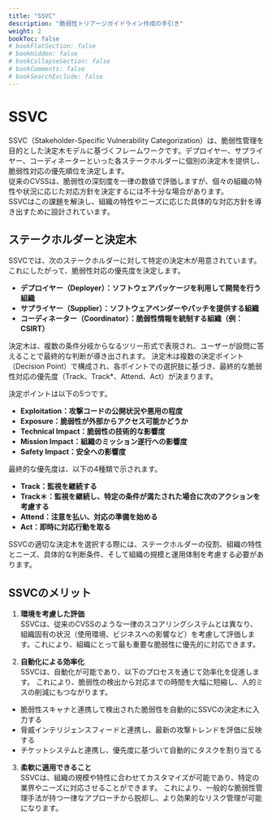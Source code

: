 ```yaml
---
title: "SSVC"
description: "脆弱性トリアージガイドライン作成の手引き"
weight: 2
bookToc: false
# bookFlatSection: false
# bookHidden: false
# bookCollapseSection: false
# bookComments: false
# bookSearchExclude: false
---
```

# SSVC

SSVC（Stakeholder-Specific Vulnerability Categorization）は、脆弱性管理を目的とした決定木モデルに基づくフレームワークです。デプロイヤー、サプライヤー、コーディネーターといった各ステークホルダーに個別の決定木を提供し、脆弱性対応の優先順位を決定します。  
従来のCVSSは、脆弱性の深刻度を一律の数値で評価しますが、個々の組織の特性や状況に応じた対応方針を決定するには不十分な場合があります。  
SSVCはこの課題を解決し、組織の特性やニーズに応じた具体的な対応方針を導き出すために設計されています。

## ステークホルダーと決定木
SSVCでは、次のステークホルダーに対して特定の決定木が用意されています。これにしたがって、脆弱性対応の優先度を決定します。
- **デプロイヤー（Deployer）：ソフトウェアパッケージを利用して開発を行う組織**
- **サプライヤー（Supplier）：ソフトウェアベンダーやパッチを提供する組織**
- **コーディネーター（Coordinator）：脆弱性情報を統制する組織（例：CSIRT）**

決定木は、複数の条件分岐からなるツリー形式で表現され、ユーザーが設問に答えることで最終的な判断が導き出されます。
決定木は複数の決定ポイント（Decision Point）で構成され、各ポイントでの選択肢に基づき、最終的な脆弱性対応の優先度（Track、Track*、Attend、Act）が決まります。

決定ポイントは以下の5つです。
- **Exploitation：攻撃コードの公開状況や悪用の程度**
- **Exposure：脆弱性が外部からアクセス可能かどうか**
- **Technical Impact：脆弱性の技術的な影響度**
- **Mission Impact：組織のミッション遂行への影響度**
- **Safety Impact：安全への影響度**
    
最終的な優先度は、以下の4種類で示されます。
- **Track：監視を継続する**
- **Track＊：監視を継続し、特定の条件が満たされた場合に次のアクションを考慮する**
- **Attend：注意を払い、対応の準備を始める**
- **Act：即時に対応行動を取る**

SSVCの適切な決定木を選択する際には、ステークホルダーの役割、組織の特性とニーズ、具体的な判断条件、そして組織の規模と運用体制を考慮する必要があります。

## SSVCのメリット
1. **環境を考慮した評価**  
SSVCは、従来のCVSSのような一律のスコアリングシステムとは異なり、組織固有の状況（使用環境、ビジネスへの影響など）を考慮して評価します。これにより、組織にとって最も重要な脆弱性に優先的に対応できます。

2. **自動化による効率化**  
SSVCは、自動化が可能であり、以下のプロセスを通じて効率化を促進します。
これにより、脆弱性の検出から対応までの時間を大幅に短縮し、人的ミスの削減にもつながります。

- 脆弱性スキャナと連携して検出された脆弱性を自動的にSSVCの決定木に入力する
- 脅威インテリジェンスフィードと連携し、最新の攻撃トレンドを評価に反映する
- チケットシステムと連携し、優先度に基づいて自動的にタスクを割り当てる

3. **柔軟に適用できること**  
SSVCは、組織の規模や特性に合わせてカスタマイズが可能であり、特定の業界やニーズに対応させることができます。
これにより、一般的な脆弱性管理手法が持つ一律なアプローチから脱却し、より効果的なリスク管理が可能になります。
